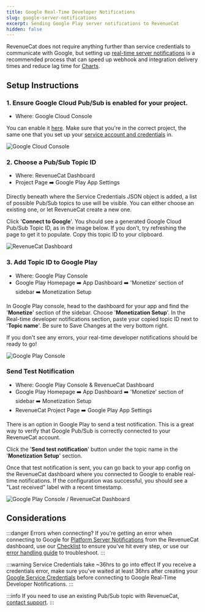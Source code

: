 ```yaml
---
title: Google Real-Time Developer Notifications
slug: google-server-notifications
excerpt: Sending Google Play server notifications to RevenueCat
hidden: false
---
```


RevenueCat does not require anything further than service credentials to communicate with Google, but setting up [real-time server notifications](https://developer.android.com/google/play/billing/realtime_developer_notifications) is a recommended process that can speed up webhook and integration delivery times and reduce lag time for [Charts](/dashboard-and-metrics/charts).

## Setup Instructions

### 1. Ensure Google Cloud Pub/Sub is enabled for your project.

- Where: Google Cloud Console

You can enable it [here](https://console.cloud.google.com/flows/enableapi?apiid=pubsub). Make sure that you're in the correct project, the same one that you set up your [service account and credentials](/service-credentials/creating-play-service-credentials) in.

![Google Cloud Console](https://files.readme.io/b4cf119-Dev_Step1.gif)

### 2. Choose a Pub/Sub Topic ID

- Where: RevenueCat Dashboard
- Project Page ➡️ Google Play App Settings

Directly beneath where the Service Credentials JSON object is added, a list of possible Pub/Sub topics to use will be visible. You can either choose an existing one, or let RevenueCat create a new one.

Click '**Connect to Google**'. You should see a generated Google Cloud Pub/Sub Topic ID, as in the image below. If you don’t, try refreshing the page to get it to populate. Copy this topic ID to your clipboard.

![RevenueCat Dashboard](https://files.readme.io/8d0e5d0-Dev_Step2.gif)

### 3. Add Topic ID to Google Play

- Where: Google Play Console
- Google Play Homepage ➡️ App Dashboard ➡️ 'Monetize' section of sidebar ➡️ Monetization Setup

In Google Play console, head to the dashboard for your app and find the '**Monetize**' section of the sidebar. Choose '**Monetization Setup**'. In the Real-time developer notifications section, paste your copied topic ID next to '**Topic name**'. Be sure to Save Changes at the very bottom right.

If you don't see any errors, your real-time developer notifications should be ready to go!

![Google Play Console](https://files.readme.io/f875306-Dev_Step3.gif)

### Send Test Notification

- Where: Google Play Console & RevenueCat Dashboard
- Google Play Homepage ➡️ App Dashboard ➡️ 'Monetize' section of sidebar ➡️ Monetization Setup
- RevenueCat Project Page ➡️ Google Play App Settings

There is an option in Google Play to send a test notification. This is a great way to verify that Google Pub/Sub is correctly connected to your RevenueCat account.

Click the '**Send test notification**' button under the topic name in the '**Monetization Setup**' section.

Once that test notification is sent, you can go back to your app config on the RevenueCat dashboard where you connected to Google to enable real-time notifications. If the configuration was successful, you should see a "Last received" label with a recent timestamp.

![Google Play Console / RevenueCat Dashboard](https://files.readme.io/f97e8f5-TestNotif.gif)

## Considerations

:::danger Errors when connecting?
If you're getting an error when connecting to Google for [Platform Server Notifications](/platform-resources/server-notifications/google-server-notifications) from the RevenueCat dashboard, use our [Checklist](/service-credentials/creating-play-service-credentials/google-play-checklists#google-real-time-developer-notifications-checklist) to ensure you've hit every step, or use our [error handling guide](/service-credentials/creating-play-service-credentials#error-handling) to troubleshoot.
:::

:::warning Service Credentials take ~36hrs to go into effect
If you receive a credentials error, make sure you've waited at least 36hrs after creating your [Google Service Credentials](/service-credentials/creating-play-service-credentials) before connecting to Google Real-Time Developer Notifications.
:::

:::info
If you need to use an existing Pub/Sub topic with RevenueCat, [contact support](https://app.revenuecat.com/settings/support).
:::
